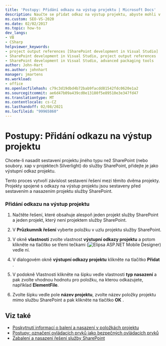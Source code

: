 ```yaml
---
title: 'Postupy: Přidání odkazu na výstup projektu | Microsoft Docs'
description: Naučte se přidat odkaz na výstup projektu, abyste mohli v projektech Silverlight nasadit sestavení projektu, která nepatří do SharePointu (nebo soubory. XAP).
ms.custom: SEO-VS-2020
ms.date: 02/02/2017
ms.topic: how-to
dev_langs:
- VB
- CSharp
helpviewer_keywords:
- project output references [SharePoint development in Visual Studio]
- SharePoint development in Visual Studio, project output references
- SharePoint development in Visual Studio, advanced packaging tools
author: John-Hart
ms.author: johnhart
manager: jmartens
ms.workload:
- office
ms.openlocfilehash: c79c3d19dbd4b72bab9facdd81542fdc0620e1a2
ms.sourcegitcommit: ae6d47b09a439cd0e13180f5e89510e3e347fd47
ms.translationtype: MT
ms.contentlocale: cs-CZ
ms.lasthandoff: 02/08/2021
ms.locfileid: "99965860"
---
```

# <a name="how-to-add-a-project-output-reference"></a>Postupy: Přidání odkazu na výstup projektu
  Chcete-li nasadit sestavení projektu jiného typu než SharePoint (nebo soubory. xap v projektech Silverlight) do služby SharePoint, přidejte je jako výstupní odkaz projektu.

 Tento proces vytvoří závislost sestavení řešení mezi těmito dvěma projekty. Projekty spojené s odkazy na výstup projektu jsou sestaveny před sestavením a nasazením projektu služby SharePoint.

### <a name="to-add-a-project-output-reference"></a>Přidání odkazu na výstup projektu

1. Načtěte řešení, které obsahuje alespoň jeden projekt služby SharePoint a jeden projekt, který není projektem služby SharePoint.

2. V **Průzkumník řešení** vyberte položku v uzlu projektu služby SharePoint.

3. V okně **vlastnosti** zvolte vlastnost **výstupní odkazy projektu** a potom klikněte na tlačítko se třemi tečkami (![Elipsa ASP.NET Mobile Designer](../sharepoint/media/mwellipsis.gif "Elipsa ASP.NET Mobile Designer")) vedle ní.

4. V dialogovém okně **výstupní odkazy projektu** klikněte na tlačítko **Přidat** .

5. V podokně Vlastnosti klikněte na šipku vedle vlastnosti **typ nasazení** a pak zvolte vhodnou hodnotu pro položku, na kterou odkazujete, například **ElementFile**.

6. Zvolte šipku vedle pole **název projektu**, zvolte název položky projektu mimo službu SharePoint a pak klikněte na tlačítko **OK** .

## <a name="see-also"></a>Viz také
- [Poskytnutí informací o balení a nasazení v položkách projektu](../sharepoint/providing-packaging-and-deployment-information-in-project-items.md)
- [Postupy: označení ovládacích prvků jako bezpečných ovládacích prvků](../sharepoint/how-to-mark-controls-as-safe-controls.md)
- [Zabalení a nasazení řešení služby SharePoint](../sharepoint/packaging-and-deploying-sharepoint-solutions.md)
